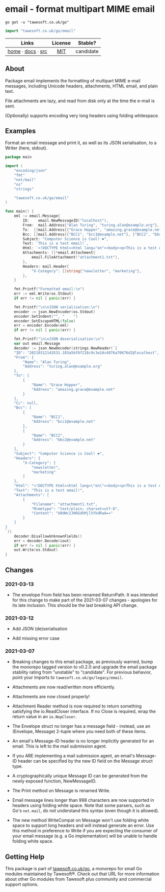 # email - format multipart MIME email

```shell script
go get -u "tawesoft.co.uk/go"
```

```go
import "tawesoft.co.uk/go/email"
```

|  Links  | License | Stable? |
|:-------:|:-------:|:-------:|
| [home][home_email] ∙ [docs][docs_email] ∙ [src][src_email] | [MIT][copy_email] | candidate |

[home_email]: https://tawesoft.co.uk/go/email
[src_email]:  https://github.com/tawesoft/go/tree/master/email
[docs_email]: https://www.tawesoft.co.uk/go/doc/email
[copy_email]: https://github.com/tawesoft/go/tree/master/email/LICENSE.txt

## About

Package email implements the formatting of multipart MIME e-mail messages,
including Unicode headers, attachments, HTML email, and plain text.

File attachments are lazy, and read from disk only at the time the e-mail is
sent.

(Optionally) supports encoding very long headers using folding whitespace.


## Examples


Format an email message and print it, as well as its JSON serialisation, to
a Writer (here, stdout).
```go
package main

import (
    "encoding/json"
    "fmt"
    "net/mail"
    "os"
    "strings"

    "tawesoft.co.uk/go/email"
)

func main() {
    eml := email.Message{
        ID:    email.NewMessageID("localhost"),
        From:  mail.Address{"Alan Turing", "turing.alan@example.org"},
        To:  []mail.Address{{"Grace Hopper", "amazing.grace@example.net"},},
        Bcc: []mail.Address{{"BCC1", "bcc1@example.net"}, {"BCC2", "bbc2@example.net"}},
        Subject: "Computer Science is Cool! ❤",
        Text: `This is a test email!`,
        Html: `<!DOCTYPE html><html lang="en"><body><p>This is a test email!</p></body></html>`,
        Attachments: []*email.Attachment{
            email.FileAttachment("attachment1.txt"),
        },
        Headers: mail.Header{
            "X-Category": []string{"newsletter", "marketing"},
        },
    }

    fmt.Printf("Formatted email:\n")
    err := eml.Write(os.Stdout)
    if err != nil { panic(err) }

    fmt.Printf("\n\nJSON serialisation:\n")
    encoder := json.NewEncoder(os.Stdout)
    encoder.SetIndent("", "    ")
    encoder.SetEscapeHTML(false)
    err = encoder.Encode(eml)
    if err != nil { panic(err) }

    fmt.Printf("\n\nJSON deserialisation:\n")
    var out email.Message
    decoder := json.NewDecoder(strings.NewReader(`{
    "ID": "20210312143531.183a5bf8f218c9c3e2dc4976a70676d2@localhost",
    "From": {
        "Name": "Alan Turing",
        "Address": "turing.alan@example.org"
    },
    "To": [
        {
            "Name": "Grace Hopper",
            "Address": "amazing.grace@example.net"
        }
    ],
    "Cc": null,
    "Bcc": [
        {
            "Name": "BCC1",
            "Address": "bcc1@example.net"
        },
        {
            "Name": "BCC2",
            "Address": "bbc2@example.net"
        }
    ],
    "Subject": "Computer Science is Cool! ❤",
    "Headers": {
        "X-Category": [
            "newsletter",
            "marketing"
        ]
    },
    "Html": "<!DOCTYPE html><html lang=\"en\"><body><p>This is a test email!</p></body></html>",
    "Text": "This is a test email!",
    "Attachments": [
        {
            "Filename": "attachment1.txt",
            "Mimetype": "text/plain; charset=utf-8",
            "Content": "U0dWc2JHOGdkMjl5YkdRaA=="
        }
    ]
}
`))
    decoder.DisallowUnknownFields()
    err = decoder.Decode(&out)
    if err != nil { panic(err) }
    out.Write(os.Stdout)
}
```

## Changes

### 2021-03-13

* The envelope From field has been renamed ReturnPath. It was intended for
this change to make part of the 2021-03-07 changes - apologies for its
late inclusion. This should be the last breaking API change.

### 2021-03-12

* Add JSON (de)serialisation

* Add missing error case

### 2021-03-07

* Breaking changes to this email package, as previously warned, bump the
monorepo tagged version to v0.2.0 and upgrade the email package stability
rating from "unstable" to "candidate". For previous behavior, point your
imports to `tawesoft.co.uk/go/legacy/email`.

* Attachments are now read/written more efficiently.

* Attachments are now closed properly!

* Attachment Reader method is now required to return something satisfying
the io.ReadCloser interface. If no Close is required, wrap the return
value in an `io.NopCloser`.

* The Envelope struct no longer has a message field - instead, use
an (Envelope, Message) 2-tuple where you need both of these items.

* An email's Message-ID header is no longer implicitly generated for an
email. This is left to the mail submission agent.

* If you ARE implementing a mail submission agent, an email's Message-ID
header can be specified by the new ID field on the Message struct type.

* A cryptographically unique Message ID can be generated from the newly
exposed function, NewMessageID.

* The Print method on Message is renamed Write.

* Email message lines longer than 998 characters are now supported in
headers using folding white space. Note that some parsers, such as Go's
`net.mail`, do not understand this syntax (even though it is allowed).

* The new method WriteCompat on Message won't use folding white space to
support long headers and will instead generate an error. Use this method
in preference to Write if you are expecting the consumer of your email
message (e.g. a Go implementation) will be unable to handle folding white
space.



## Getting Help

This package is part of [tawesoft.co.uk/go](https://www.tawesoft.co.uk/go),
a monorepo for small Go modules maintained by Tawesoft®.
Check out that URL for more information about other Go modules from
Tawesoft plus community and commercial support options.